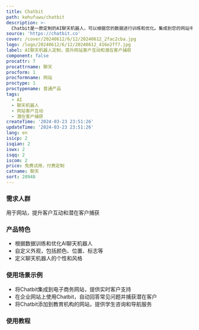 ```yaml
---
title: Chatbit
path: kehufuwu/chatbit
description: >-
  Chatbit是一款定制的AI聊天机器人，可以根据您的数据进行训练和优化。集成到您的网站中，增加客户互动并捕获潜在客户。无需编程，快速设置和部署。收集与访客的对话生成潜在客户，并每天将这些潜在客户发送给您。提供免费试用版本，付费版本定价根据需求定制。
source: 'https://chatbit.co'
cover: /cover/20240612/6/12/20240612_2fac2cba.jpg
logo: /logo/20240612/6/12/20240612_416e2ff7.jpg
label: AI聊天机器人定制，提升网站客户互动和潜在客户捕获
component: false
procattr: 7
procattrname: 聊天
procform: 1
procformname: 网站
proctype: 1
proctypename: 普通产品
tags:
  - AI
  - 聊天机器人
  - 网站客户互动
  - 潜在客户捕获
createTime: '2024-03-23 23:51:26'
updateTime: '2024-03-23 23:51:26'
lang: en
isicp: 2
isqian: 2
iswx: 2
isqq: 2
iscom: 2
price: 免费试用，付费定制
catname: 聊天
sort: 28948
---
```




### 需求人群
用于网站，提升客户互动和潜在客户捕获

### 产品特色
- 根据数据训练和优化AI聊天机器人
- 自定义外观，包括颜色、位置、标志等
- 定义聊天机器人的个性和风格

### 使用场景示例
- 将Chatbit集成到电子商务网站，提供实时客户支持
- 在企业网站上使用Chatbit，自动回答常见问题并捕获潜在客户
- 将Chatbit添加到教育机构的网站，提供学生咨询和导航服务

### 使用教程


  
